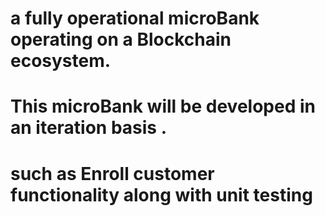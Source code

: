 # a fully operational microBank operating on a Blockchain ecosystem.
# This microBank will be developed in an iteration basis .
# such as Enroll customer functionality along with unit testing
